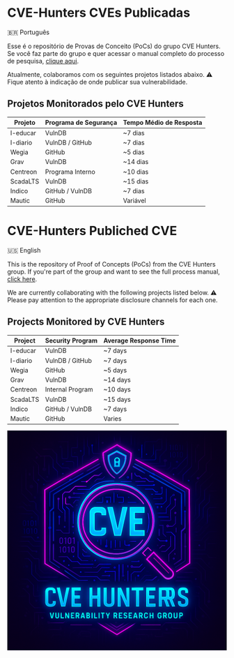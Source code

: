 # CVE-Hunters CVEs Publicadas

🇧🇷 Português

Esse é o repositório de Provas de Conceito (PoCs) do grupo CVE Hunters.
Se você faz parte do grupo e quer acessar o manual completo do processo de pesquisa, [clique aqui](/tutorial.md).

Atualmente, colaboramos com os seguintes projetos listados abaixo.
⚠️ Fique atento à indicação de onde publicar sua vulnerabilidade.

## Projetos Monitorados pelo CVE Hunters

| Projeto   | Programa de Segurança   | Tempo Médio de Resposta |
|-----------|-------------------------|--------------------------|
| I-educar  | VulnDB                  | ~7 dias                  |
| I-diario  | VulnDB / GitHub         | ~7 dias                  |
| Wegia     | GitHub                  | ~5 dias                  |
| Grav      | VulnDB                  | ~14 dias                 |
| Centreon  | Programa Interno        | ~10 dias                 |
| ScadaLTS  | VulnDB                  | ~15 dias                 |
| Indico    | GitHub / VulnDB         | ~7 dias                  |
| Mautic    | GitHub                  | Variável                 |


# CVE-Hunters Publiched CVE

🇺🇸 English

This is the repository of Proof of Concepts (PoCs) from the CVE Hunters group.
If you're part of the group and want to see the full process manual, [click here](/tutorial.md).

We are currently collaborating with the following projects listed below.
⚠️ Please pay attention to the appropriate disclosure channels for each one.


## Projects Monitored by CVE Hunters

| Project   | Security Program        | Average Response Time |
|-----------|--------------------------|------------------------|
| I-educar  | VulnDB                   | ~7 days                |
| I-diario  | VulnDB / GitHub          | ~7 days                |
| Wegia     | GitHub                   | ~5 days                |
| Grav      | VulnDB                   | ~14 days               |
| Centreon  | Internal Program         | ~10 days               |
| ScadaLTS  | VulnDB                   | ~15 days               |
| Indico    | GitHub / VulnDB          | ~7 days                |
| Mautic    | GitHub                   | Varies                 |


![image](/cve-hunters.png)

